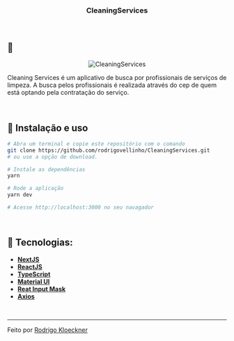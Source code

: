 <h3 align="center">
  CleaningServices
</h3>
<br>

## :rocket:

<p align="center">
  <img src="" alt="CleaningServices">
</p>

Cleaning Services é um aplicativo de busca por profissionais de serviços de limpeza. A busca pelos profissionais é realizada através do cep de quem está optando pela contratação do serviço.

<br>

## :wrench: Instalação e uso

```bash
# Abra um terminal e copie este repositório com o comando
git clone https://github.com/rodrigovellinho/CleaningServices.git 
# ou use a opção de download.

# Instale as dependências
yarn

# Rode a aplicação
yarn dev

# Acesse http://localhost:3000 no seu navagador
```

<br>

## 🔨 Tecnologias:

- **[NextJS](https://nextjs.org/)**
- **[ReactJS](https://reactjs.org/)**
- **[TypeScript](https://www.typescriptlang.org/)**
- **[Material UI](https://mui.com/)**
- **[Reat Input Mask](https://www.npmjs.com/package/react-input-mask)**
- **[Axios](https://axios-http.com/docs/intro)**
<br>

---

Feito por [Rodrigo Kloeckner](https://github.com/rodrigovellinho)

